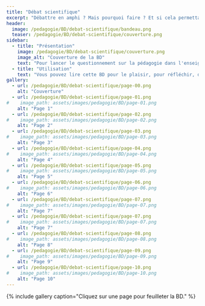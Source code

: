 ```yaml
---
title: "Débat scientifique"
excerpt: "Débattre en amphi ? Mais pourquoi faire ? Et si cela permettait de ieux apprendre ?"
header:
  image: /pedagogie/BD/debat-scientifique/bandeau.png
  teaser: /pedagogie/BD/debat-scientifique/couverture.png
sidebar:
  - title: "Présentation"
    image: /pedagogie/BD/debat-scientifique/couverture.png
    image_alt: "Couverture de la BD"
    text: "Pour lancer le questionnement sur la pédagogie dans l'enseignement supérieur"
  - title: "Utilisation"
    text: "Vous pouvez lire cette BD pour le plaisir, pour réfléchir, dans des ateliers de formation, pour sensibiliser, ..."
gallery:
  - url: /pedagogie/BD/debat-scientifique/page-00.png
    alt: "Couverture"
  - url: /pedagogie/BD/debat-scientifique/page-01.png
#    image_path: assets/images/pedagogie/BD/page-01.png
    alt: "Page 1"
  - url: /pedagogie/BD/debat-scientifique/page-02.png
#    image_path: assets/images/pedagogie/BD/page-02.png
    alt: "Page 2"
  - url: /pedagogie/BD/debat-scientifique/page-03.png
#    image_path: assets/images/pedagogie/BD/page-03.png
    alt: "Page 3"
  - url: /pedagogie/BD/debat-scientifique/page-04.png
#    image_path: assets/images/pedagogie/BD/page-04.png
    alt: "Page 4"
  - url: /pedagogie/BD/debat-scientifique/page-05.png
#    image_path: assets/images/pedagogie/BD/page-05.png
    alt: "Page 5"
  - url: /pedagogie/BD/debat-scientifique/page-06.png
#    image_path: assets/images/pedagogie/BD/page-06.png
    alt: "Page 6"
  - url: /pedagogie/BD/debat-scientifique/page-07.png
#    image_path: assets/images/pedagogie/BD/page-07.png
    alt: "Page 7"
  - url: /pedagogie/BD/debat-scientifique/page-07.png
#    image_path: assets/images/pedagogie/BD/page-07.png
    alt: "Page 7"
  - url: /pedagogie/BD/debat-scientifique/page-08.png
#    image_path: assets/images/pedagogie/BD/page-08.png
    alt: "Page 8"
  - url: /pedagogie/BD/debat-scientifique/page-09.png
#    image_path: assets/images/pedagogie/BD/page-09.png
    alt: "Page 9"
  - url: /pedagogie/BD/debat-scientifique/page-10.png
#    image_path: assets/images/pedagogie/BD/page-10.png
    alt: "Page 10"
---
```


{% include gallery caption="Cliquez sur une page pour feuilleter la BD." %}


